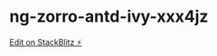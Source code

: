 # ng-zorro-antd-ivy-xxx4jz

[Edit on StackBlitz ⚡️](https://stackblitz.com/edit/ng-zorro-antd-ivy-xxx4jz)
